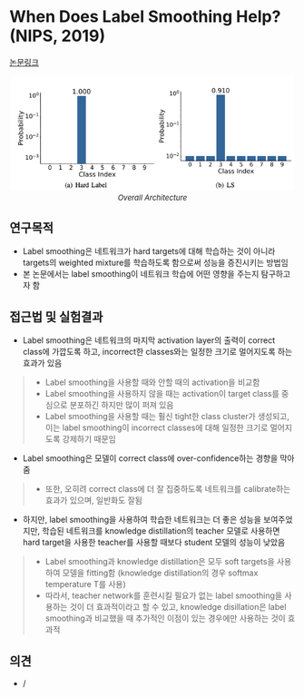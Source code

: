 # When Does Label Smoothing Help? (NIPS, 2019)

[논문링크](https://proceedings.neurips.cc/paper_files/paper/2019/hash/f1748d6b0fd9d439f71450117eba2725-Abstract.html)

<p align="center">
    <img width="500" alt='fig1' src="../img/muller2019does.png?raw=true"></br>
    <em><font size=2>Overall Architecture</font></em>
</p>

## 연구목적
- Label smoothing은 네트워크가 hard targets에 대해 학습하는 것이 아니라 targets의 weighted mixture를 학습하도록 함으로써 성능을 증진시키는 방법임
- 본 논문에서는 label smoothing이 네트워크 학습에 어떤 영향을 주는지 탐구하고자 함

## 접근법 및 실험결과
- Label smoothing은 네트워크의 마지막 activation layer의 출력이 correct class에 가깝도록 하고, incorrect한 classes와는 일정한 크기로 멀어지도록 하는 효과가 있음
> - Label smoothing을 사용할 때와 안할 때의 activation을 비교함
> - Label smoothing을 사용하지 않을 때는 activation이 target class를 중심으로 분포하긴 하지만 많이 퍼져 있음
> - Label smoothing을 사용할 때는 훨신 tight한 class cluster가 생성되고, 이는 label smoothing이 incorrect classes에 대해 일정한 크기로 멀어지도록 강제하기 때문임
- Label smoothing은 모델이 correct class에 over-confidence하는 경향을 막아줌
> - 또한, 오히려 correct class에 더 잘 집중하도록 네트워크를 calibrate하는 효과가 있으며, 일반화도 잘됨
- 하지만, label smoothing을 사용하여 학습한 네트워크는 더 좋은 성능을 보여주었지만, 학습된 네트워크를 knowledge distillation의 teacher 모델로 사용하면 hard target을 사용한 teacher를 사용할 때보다 student 모델의 성능이 낮았음 
> - Label smoothing과 knowledge distillation은 모두 soft targets을 사용하여 모델을 fitting함 (knowledge distillation의 경우 softmax temperature T를 사용)
> - 따라서, teacher network를 훈련시킬 필요가 없는 label smoothing을 사용하는 것이 더 효과적이라고 할 수 있고, knowledge disillation은 label smoothing과 비교했을 때 추가적인 이점이 있는 경우에만 사용하는 것이 효과적

## 의견
- /